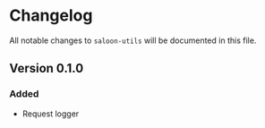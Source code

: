 # Changelog

All notable changes to `saloon-utils` will be documented in this file.

## Version 0.1.0

### Added
- Request logger

